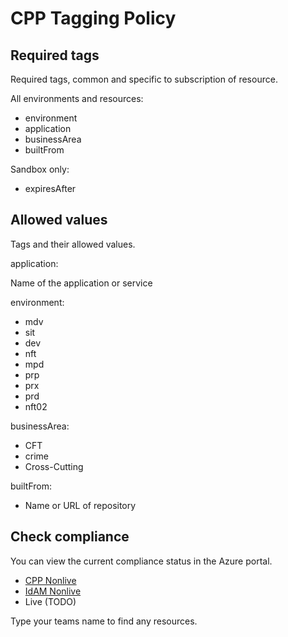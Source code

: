 # CPP Tagging Policy

## Required tags
Required tags, common and specific to subscription of resource.

All environments and resources:
 - environment
 - application
 - businessArea
 - builtFrom

Sandbox only:
 - expiresAfter

## Allowed values
Tags and their allowed values.

application:

Name of the application or service

environment:
- mdv
- sit
- dev
- nft
- mpd
- prp
- prx
- prd
- nft02

businessArea:
 - CFT
 - crime
 - Cross-Cutting

builtFrom:
 - Name or URL of repository


## Check compliance

You can view the current compliance status in the Azure portal.

- [CPP Nonlive](https://portal.azure.com/#view/Microsoft_Azure_Policy/PolicyComplianceDetail.ReactView/assignmentId/%2Fproviders%2Fmicrosoft.management%2Fmanagementgroups%2Fe2995d11-9947-4e78-9de6-d44e0603518e%2Fproviders%2Fmicrosoft.authorization%2Fpolicyassignments%2Flocation_global/scopes~/%5B%22%2Fsubscriptions%2F0511a7fe-771b-4ffa-9348-c59e9c4a87bd%22%2C%22%2Fsubscriptions%2F8cdb5405-7535-4349-92e9-f52bddc7833a%22%2C%22%2Fsubscriptions%2Fe6b5053b-4c38-4475-a835-a025aeb3d8c7%22%5D/policyDefinitionId/%2Fproviders%2Fmicrosoft.management%2Fmanagementgroups%2Fe2995d11-9947-4e78-9de6-d44e0603518e%2Fproviders%2Fmicrosoft.authorization%2Fpolicydefinitions%2Fcppresourcelocationpolicy)
- [IdAM Nonlive](https://portal.azure.com/#view/Microsoft_Azure_Policy/PolicyComplianceDetail.ReactView/assignmentId/%2Fsubscriptions%2F0511a7fe-771b-4ffa-9348-c59e9c4a87bd%2Fproviders%2Fmicrosoft.authorization%2Fpolicyassignments%2Fcpptagging-idam/scopes~/%5B%22%2Fsubscriptions%2F0511a7fe-771b-4ffa-9348-c59e9c4a87bd%22%2C%22%2Fsubscriptions%2F8cdb5405-7535-4349-92e9-f52bddc7833a%22%2C%22%2Fsubscriptions%2Fe6b5053b-4c38-4475-a835-a025aeb3d8c7%22%5D/policyDefinitionId/%2Fproviders%2Fmicrosoft.management%2Fmanagementgroups%2Fe2995d11-9947-4e78-9de6-d44e0603518e%2Fproviders%2Fmicrosoft.authorization%2Fpolicydefinitions%2Fcpptagging)
- Live (TODO)

Type your teams name to find any resources.

